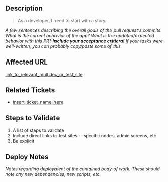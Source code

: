 ## Description
> As a developer, I need to start with a story.

_A few sentences describing the overall goals of the pull request's commits.
What is the current behavior of the app? What is the updated/expected behavior
with this PR? **Include your acceptance critiera!** If your tasks were well-written, you can probably copy/paste some of this._

## Affected URL
[link_to_relevant_multidev_or_test_site](insert_link_here)


## Related Tickets

* [insert_ticket_name_here](insert_link_here)


## Steps to Validate
1. A list of steps to validate
1. Include direct links to test sites -- specific nodes, admin screens, etc
1. Be explicit

## Deploy Notes

_Notes regarding deployment of the contained body of work. These should note any
new dependencies, new scripts, etc._
